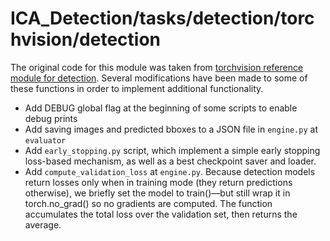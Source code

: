 # ICA_Detection/tasks/detection/torchvision/detection

The original code for this module was taken from [torchvision reference module for detection](https://github.com/pytorch/vision/tree/main/references/detection). Several modifications have been made to some of these functions in order to implement additional functionality.

- Add DEBUG global flag at the beginning of some scripts to enable debug prints
- Add saving images and predicted bboxes to a JSON file in `engine.py` at `evaluator`
- Add `early_stopping.py` script, which implement a simple early stopping loss-based mechanism, as well as a best checkpoint saver and loader.
- Add `compute_validation_loss` at `engine.py`. Because detection models return losses only when in training mode (they return predictions otherwise), we briefly set the model to train()—but still wrap it in torch.no_grad() so no gradients are computed. The function accumulates the total loss over the validation set, then returns the average.
